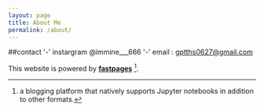 ```yaml
---
layout: page
title: About Me
permalink: /about/
---
```


##contact
'-' instargram @immine___666
'-' email : gptths0627@gmail.com



This website is powered by **[fastpages](https://github.com/fastai/fastpages)** [^1].



[^1]:a blogging platform that natively supports Jupyter notebooks in addition to other formats.
